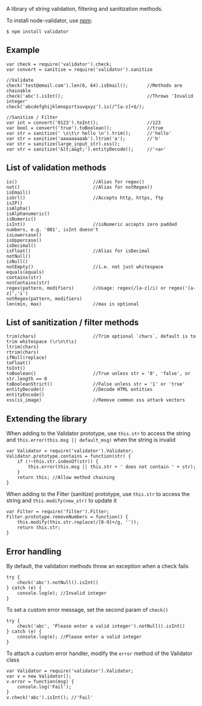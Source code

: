 A library of string validation, filtering and sanitization methods.

To install node-validator, use [npm](http://github.com/isaacs/npm):

    $ npm install validator
    
## Example
    
    var check = require('validator').check;
    var convert = sanitize = require('validator').sanitize
        
    //Validate
    check('test@email.com').len(6, 64).isEmail();       //Methods are chainable
    check('abc').isInt();                               //Throws 'Invalid integer'
    check('abcdefghijklmnopzrtsuvqxyz').is(/^[a-z]+$/);
    
    //Sanitize / Filter
    var int = convert('0123').toInt();                  //123
    var bool = convert('true').toBoolean();             //true
    var str = sanitize(' \s\t\r hello \n').trim();      //'hello'
    var str = sanitize('aaaaaaaaab').ltrim('a');        //'b'
    var str = sanitize(large_input_str).xss();
    var str = sanitize('&lt;a&gt;').entityDecode();     //'<a>'

## List of validation methods

    is()                            //Alias for regex()
    not()                           //Alias for notRegex()
    isEmail()
    isUrl()                         //Accepts http, https, ftp
    isIP()
    isAlpha()
    isAlphanumeric()
    isNumeric()                     
    isInt()                         //isNumeric accepts zero padded numbers, e.g. '001', isInt doesn't
    isLowercase()
    isUppercase()
    isDecimal()
    isFloat()                       //Alias for isDecimal
    notNull()
    isNull()
    notEmpty()                      //i.e. not just whitespace
    equals(equals)
    contains(str)
    notContains(str)
    regex(pattern, modifiers)       //Usage: regex(/[a-z]/i) or regex('[a-z]','i')
    notRegex(pattern, modifiers)
    len(min, max)                   //max is optional

## List of sanitization / filter methods

    trim(chars)                     //Trim optional `chars`, default is to trim whitespace (\r\n\t\s)
    ltrim(chars)                    
    rtrim(chars)                    
    ifNull(replace)
    toFloat()
    toInt()
    toBoolean()		                //True unless str = '0', 'false', or str.length == 0
    toBooleanStrict()	            //False unless str = '1' or 'true'
    entityDecode()                  //Decode HTML entities
    entityEncode()
    xss(is_image)                   //Remove common xss attack vectors

## Extending the library

When adding to the Validator prototype, use `this.str` to access the string and `this.error(this.msg || default_msg)` when the string is invalid

    var Validator = require('validator').Validator;
    Validator.prototype.contains = function(str) {
        if (!~this.str.indexOf(str)) {
            this.error(this.msg || this.str + ' does not contain ' + str);
        }
        return this; //Allow method chaining
    }

When adding to the Filter (sanitize) prototype, use `this.str` to access the string and `this.modify(new_str)` to update it

    var Filter = require('filter').Filter;
    Filter.prototype.removeNumbers = function() {
        this.modify(this.str.replace(/[0-9]+/g, ''));
        return this.str;
    }
    
## Error handling

By default, the validation methods throw an exception when a check fails

    try {
        check('abc').notNull().isInt()
    } catch (e) {
        console.log(e); //Invalid integer
    }

To set a custom error message, set the second param of `check()`

    try {
        check('abc', 'Please enter a valid integer').notNull().isInt()
    } catch (e) {
        console.log(e); //Please enter a valid integer
    }

To attach a custom error handler, modify the `error` method of the Validator class
    
    var Validator = require('validator').Validator;
    var v = new Validator();
    v.error = function(msg) {
        console.log('Fail');
    }
    v.check('abc').isInt(); //'Fail'

